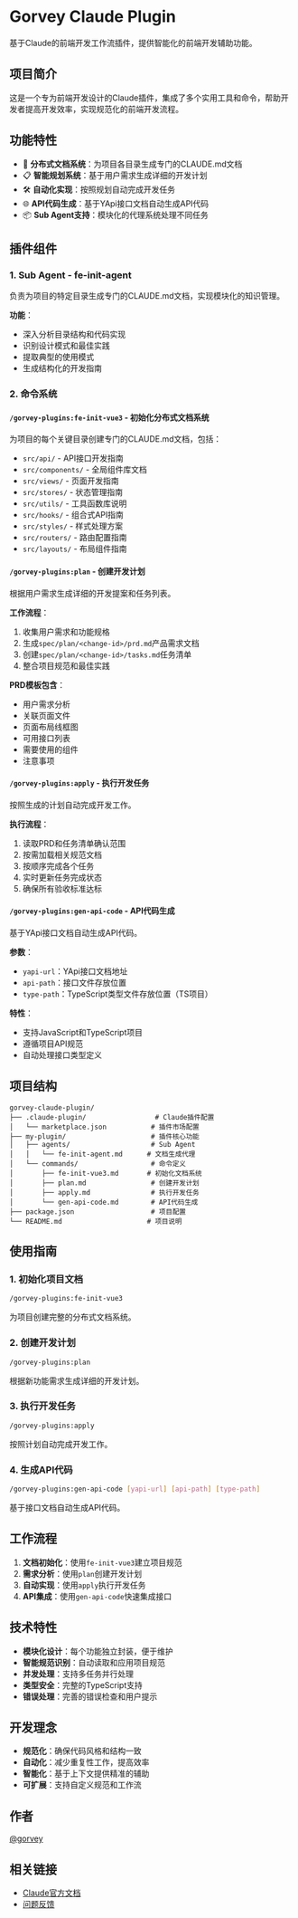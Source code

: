 # Gorvey Claude Plugin

基于Claude的前端开发工作流插件，提供智能化的前端开发辅助功能。

## 项目简介

这是一个专为前端开发设计的Claude插件，集成了多个实用工具和命令，帮助开发者提高开发效率，实现规范化的前端开发流程。

## 功能特性

- 🔧 **分布式文档系统**：为项目各目录生成专门的CLAUDE.md文档
- 📋 **智能规划系统**：基于用户需求生成详细的开发计划
- 🛠️ **自动化实现**：按照规划自动完成开发任务
- 🌐 **API代码生成**：基于YApi接口文档自动生成API代码
- 📦 **Sub Agent支持**：模块化的代理系统处理不同任务

## 插件组件

### 1. Sub Agent - fe-init-agent
负责为项目的特定目录生成专门的CLAUDE.md文档，实现模块化的知识管理。

**功能**：
- 深入分析目录结构和代码实现
- 识别设计模式和最佳实践
- 提取典型的使用模式
- 生成结构化的开发指南

### 2. 命令系统

#### `/gorvey-plugins:fe-init-vue3` - 初始化分布式文档系统
为项目的每个关键目录创建专门的CLAUDE.md文档，包括：
- `src/api/` - API接口开发指南
- `src/components/` - 全局组件库文档
- `src/views/` - 页面开发指南
- `src/stores/` - 状态管理指南
- `src/utils/` - 工具函数库说明
- `src/hooks/` - 组合式API指南
- `src/styles/` - 样式处理方案
- `src/routers/` - 路由配置指南
- `src/layouts/` - 布局组件指南

#### `/gorvey-plugins:plan` - 创建开发计划
根据用户需求生成详细的开发提案和任务列表。

**工作流程**：
1. 收集用户需求和功能规格
2. 生成`spec/plan/<change-id>/prd.md`产品需求文档
3. 创建`spec/plan/<change-id>/tasks.md`任务清单
4. 整合项目规范和最佳实践

**PRD模板包含**：
- 用户需求分析
- 关联页面文件
- 页面布局线框图
- 可用接口列表
- 需要使用的组件
- 注意事项

#### `/gorvey-plugins:apply` - 执行开发任务
按照生成的计划自动完成开发工作。

**执行流程**：
1. 读取PRD和任务清单确认范围
2. 按需加载相关规范文档
3. 按顺序完成各个任务
4. 实时更新任务完成状态
5. 确保所有验收标准达标

#### `/gorvey-plugins:gen-api-code` - API代码生成
基于YApi接口文档自动生成API代码。

**参数**：
- `yapi-url`：YApi接口文档地址
- `api-path`：接口文件存放位置
- `type-path`：TypeScript类型文件存放位置（TS项目）

**特性**：
- 支持JavaScript和TypeScript项目
- 遵循项目API规范
- 自动处理接口类型定义

## 项目结构

```
gorvey-claude-plugin/
├── .claude-plugin/                 # Claude插件配置
│   └── marketplace.json           # 插件市场配置
├── my-plugin/                     # 插件核心功能
│   ├── agents/                    # Sub Agent
│   │   └── fe-init-agent.md      # 文档生成代理
│   └── commands/                  # 命令定义
│       ├── fe-init-vue3.md       # 初始化文档系统
│       ├── plan.md                # 创建开发计划
│       ├── apply.md               # 执行开发任务
│       └── gen-api-code.md        # API代码生成
├── package.json                   # 项目配置
└── README.md                     # 项目说明
```

## 使用指南

### 1. 初始化项目文档
```bash
/gorvey-plugins:fe-init-vue3
```
为项目创建完整的分布式文档系统。

### 2. 创建开发计划
```bash
/gorvey-plugins:plan
```
根据新功能需求生成详细的开发计划。

### 3. 执行开发任务
```bash
/gorvey-plugins:apply
```
按照计划自动完成开发工作。

### 4. 生成API代码
```bash
/gorvey-plugins:gen-api-code [yapi-url] [api-path] [type-path]
```
基于接口文档自动生成API代码。

## 工作流程

1. **文档初始化**：使用`fe-init-vue3`建立项目规范
2. **需求分析**：使用`plan`创建开发计划
3. **自动实现**：使用`apply`执行开发任务
4. **API集成**：使用`gen-api-code`快速集成接口

## 技术特性

- **模块化设计**：每个功能独立封装，便于维护
- **智能规范识别**：自动读取和应用项目规范
- **并发处理**：支持多任务并行处理
- **类型安全**：完整的TypeScript支持
- **错误处理**：完善的错误检查和用户提示

## 开发理念

- **规范化**：确保代码风格和结构一致
- **自动化**：减少重复性工作，提高效率
- **智能化**：基于上下文提供精准的辅助
- **可扩展**：支持自定义规范和工作流

## 作者

[@gorvey](https://github.com/gorvey)

## 相关链接

- [Claude官方文档](https://docs.anthropic.com/claude)
- [问题反馈](https://github.com/gorvey/gorvey-claude-plugin/issues)